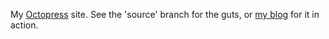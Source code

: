 My [Octopress][o] site. See the 'source' branch for the guts, or [my blog][b] for it in action.

[o]: http://octopress.org/
[b]: http://blog.thomasupton.com/
